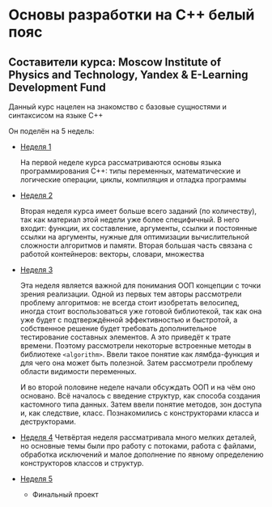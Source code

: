 # Основы разработки на С++ белый пояс

## Составители курса: Moscow Institute of Physics and Technology, Yandex & E-Learning Development Fund

Данный курс нацелен на знакомство с базовые сущностями и синтаксисом на языке С++

Он поделён на 5 недель:
- [Неделя 1](Week_1/Basics.md)
	
	На первой неделе курса рассматриваются основы языка программирования С++: типы переменных, математические и логические операции, циклы, компиляция и отладка программы 
	
- [Неделя 2](Week_2/Functions.md)
	
	Вторая неделя курса имеет больше всего заданий (по количеству), так как материал этой недели уже более специфичный. В него входит: функции, их составление, аргументы, ссылки и постоянные ссылки на аргументы, нужные для оптимизации вычислительной сложности алгоритмов и памяти. Вторая большая часть связана с работой контейнеров: векторы, словари, множества
	
- [Неделя 3](Week_3/Algorithms.md)
	
	Эта неделя является важной для понимания ООП концепции с точки зрения реализации. Одной из первых тем авторы рассмотрели проблему алгоритмов: не всегда стоит изобретать велосипед, иногда стоит воспользоваться уже готовой библиотекой, так как она уже будет с подтверждённой эффективностью и быстротой, а собственное решение будет требовать дополнительное тестирование составных элементов. А это приведёт к трате времени. Поэтому рассмотрели некоторые встроенные методы в библиотеке `<algorithm>`. Ввели такое понятие как лямбда-функция и для чего она может быть полезной. Затем рассмотрели проблему области видимости переменных.
	
	И во второй половине неделе начали обсуждать ООП и на чём оно основано. Всё началось с введение структур, как способа создания кастомного типа данных. Затем ввели понятие методов, зон доступа и, как следствие, класс. Познакомились с конструкторами класса и деструкторами.
	
- [Неделя 4](Week_4/Classes.md)
	Четвёртая неделя рассматривала много мелких деталей, но основные темы были про работу с потоками, работа с файлами, обработка исключений и малое дополнение по явному определению конструкторов классов и структур.
- [Неделя 5](Week_5/Final_Project.md)
	- Финальный проект
